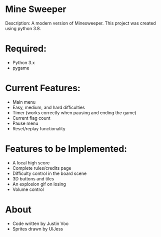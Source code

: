 # Mine Sweeper
Description: A modern version of Minesweeper. This project was created using python 3.8.

# Required:
- Python 3.x
- pygame

# Current Features:
- Main menu
- Easy, medium, and hard difficulties
- Timer (works correctly when pausing and ending the game) 
- Current flag count
- Pause menu
- Reset/replay functionality

# Features to be Implemented:
- A local high score
- Complete rules/credits page
- Difficulty control in the board scene
- 3D buttons and tiles
- An explosion gif on losing
- Volume control

# About
- Code written by Justin Voo
- Sprites drawn by UIJess
